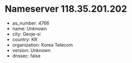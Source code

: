 # Nameserver 118.35.201.202

* as_number: 4766
* name: Unknown
* city: Geoje-si
* country: KR
* organization: Korea Telecom
* version: Unknown
* dnssec: false
